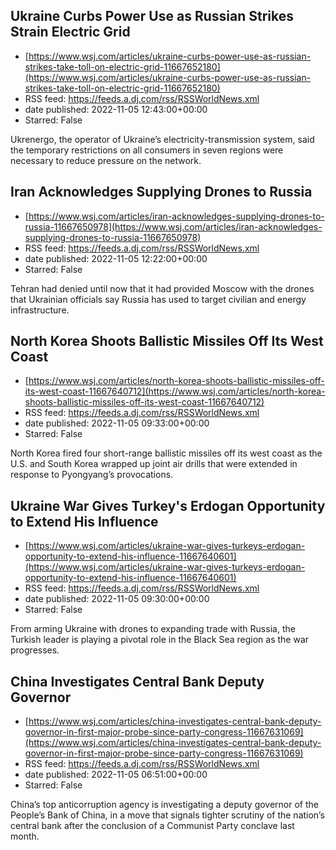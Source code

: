 ## Ukraine Curbs Power Use as Russian Strikes Strain Electric Grid
 - [https://www.wsj.com/articles/ukraine-curbs-power-use-as-russian-strikes-take-toll-on-electric-grid-11667652180](https://www.wsj.com/articles/ukraine-curbs-power-use-as-russian-strikes-take-toll-on-electric-grid-11667652180)
 - RSS feed: https://feeds.a.dj.com/rss/RSSWorldNews.xml
 - date published: 2022-11-05 12:43:00+00:00
 - Starred: False

Ukrenergo, the operator of Ukraine’s electricity-transmission system, said the temporary restrictions on all consumers in seven regions were necessary to reduce pressure on the network.

## Iran Acknowledges Supplying Drones to Russia
 - [https://www.wsj.com/articles/iran-acknowledges-supplying-drones-to-russia-11667650978](https://www.wsj.com/articles/iran-acknowledges-supplying-drones-to-russia-11667650978)
 - RSS feed: https://feeds.a.dj.com/rss/RSSWorldNews.xml
 - date published: 2022-11-05 12:22:00+00:00
 - Starred: False

Tehran had denied until now that it had provided Moscow with the drones that Ukrainian officials say Russia has used to target civilian and energy infrastructure.

## North Korea Shoots Ballistic Missiles Off Its West Coast
 - [https://www.wsj.com/articles/north-korea-shoots-ballistic-missiles-off-its-west-coast-11667640712](https://www.wsj.com/articles/north-korea-shoots-ballistic-missiles-off-its-west-coast-11667640712)
 - RSS feed: https://feeds.a.dj.com/rss/RSSWorldNews.xml
 - date published: 2022-11-05 09:33:00+00:00
 - Starred: False

North Korea fired four short-range ballistic missiles off its west coast as the U.S. and South Korea wrapped up joint air drills that were extended in response to Pyongyang’s provocations.

## Ukraine War Gives Turkey's Erdogan Opportunity to Extend His Influence
 - [https://www.wsj.com/articles/ukraine-war-gives-turkeys-erdogan-opportunity-to-extend-his-influence-11667640601](https://www.wsj.com/articles/ukraine-war-gives-turkeys-erdogan-opportunity-to-extend-his-influence-11667640601)
 - RSS feed: https://feeds.a.dj.com/rss/RSSWorldNews.xml
 - date published: 2022-11-05 09:30:00+00:00
 - Starred: False

From arming Ukraine with drones to expanding trade with Russia, the Turkish leader is playing a pivotal role in the Black Sea region as the war progresses.

## China Investigates Central Bank Deputy Governor
 - [https://www.wsj.com/articles/china-investigates-central-bank-deputy-governor-in-first-major-probe-since-party-congress-11667631069](https://www.wsj.com/articles/china-investigates-central-bank-deputy-governor-in-first-major-probe-since-party-congress-11667631069)
 - RSS feed: https://feeds.a.dj.com/rss/RSSWorldNews.xml
 - date published: 2022-11-05 06:51:00+00:00
 - Starred: False

China’s top anticorruption agency is investigating a deputy governor of the People’s Bank of China, in a move that signals tighter scrutiny of the nation’s central bank after the conclusion of a Communist Party conclave last month.
